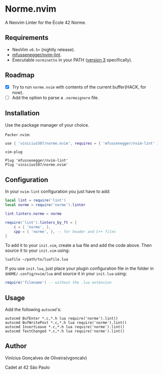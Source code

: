 # Norme.nvim

A Neovim Linter for the École 42 Norme.

Requirements
---

- NeoVim `v0.5+` (nightly release).
- [mfussenegger/nvim-lint](https://github.com/mfussenegger/nvim-lint).
- Executable `norminette` in your PATH ([version 3](https://github.com/42School/norminette) specifically).

Roadmap
---

- [X] Try to run `norme.nvim` with contents of the current buffer(HACK, for now).
- [ ] Add the option to parse a `.normeignore` file.

Installation
---

Use the package manager of your choice.

`Packer.nvim`:

```lua
use { 'vinicius507/norme.nvim', requires = { 'mfussenegger/nvim-lint' } }
```

`vim-plug`

```vim
Plug 'mfussenegger/nvim-lint'
Plug 'vinicius507/norme.nvim'
```

Configuration
---

In your `nvim-lint` configuration you just have to add:

```lua
local lint = require('lint')
local norme = require('norme').linter

lint.linters.norme = norme

require('lint').linters_by_ft = {
	c = { 'norme', },
	cpp = { 'norme', }, -- for header and C++ files
}
```

To add it to your `init.vim`, create a lua file and add the code above. Then source it to your `init.vim` using:

```vim
luafile ~/path/to/luafile.lua
```

If you use `init.lua`, just place your plugin configuration file in the folder in `$HOME/.config/nvim/lua` and source it in your `init.lua` using:
```lua
require('filename') -- without the .lua extension
```

Usage
---

Add the following `autocmd`'s:

```vim
autocmd BufEnter *.c,*.h lua require('norme').lint()
autocmd BufWritePost *.c,*.h lua require('norme').lint()
autocmd InsertLeave *.c,*.h lua require('norme').lint()
autocmd TextChanged *.c,*.h lua require('norme').lint()
```

Author
---

Vinícius Gonçalves de Oliveira(vgoncalv)

Cadet at 42 São Paulo
